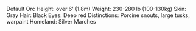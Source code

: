 Default Orc
Height: over 6' (1.8m)
Weight: 230-280 lb (100-130kg)
Skin: Gray
Hair: Black
Eyes: Deep red
Distinctions: Porcine snouts, large tusks, warpaint
Homeland: Silver Marches